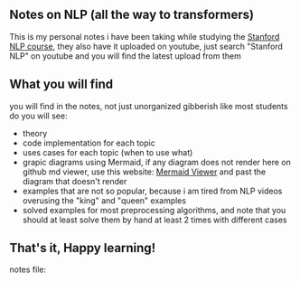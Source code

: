 ## Notes on NLP (all the way to transformers)
This is my personal notes i have been taking while studying the [Stanford NLP course](https://web.stanford.edu/class/cs224n/), they also have it uploaded on youtube, just search "Stanford NLP" on youtube and you will find the latest upload from them
## What you will find
you will find in the notes, not just unorganized gibberish like most students do
you will see:
- theory
- code implementation for each topic
- uses cases for each topic (when to use what)
- grapic diagrams using Mermaid, if any diagram does not render here on github md viewer, use this website: [Mermaid Viewer](https://mermaid.js.org/) and past the diagram that doesn't render
- examples that are not so popular, because i am tired from NLP videos overusing the "king" and "queen" examples
- solved examples for most preprocessing algorithms, and note that you should at least solve them by hand at least 2 times with different cases

## That's it, Happy learning!

notes file: []()
